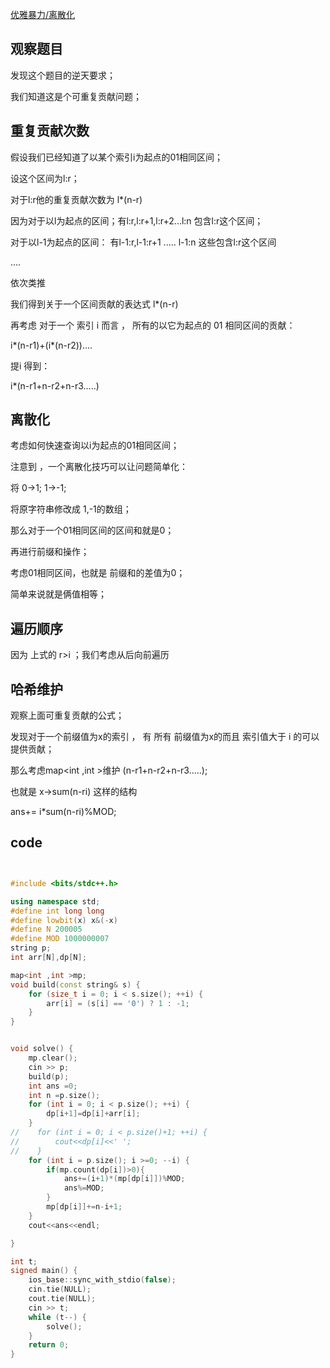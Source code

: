 [优雅暴力/离散化](https://codeforces.com/contest/1996/problem/E)

## 观察题目

发现这个题目的逆天要求；

我们知道这是个可重复贡献问题；

## 重复贡献次数

假设我们已经知道了以某个索引i为起点的01相同区间；

设这个区间为l:r；

对于l:r他的重复贡献次数为 l*(n-r)

因为对于以l为起点的区间；有l:r,l:r+1,l:r+2...l:n 包含l:r这个区间；

对于以l-1为起点的区间： 有l-1:r,l-1:r+1 ..... l-1:n 这些包含l:r这个区间

....

依次类推

我们得到关于一个区间贡献的表达式 l*(n-r)

再考虑 对于一个 索引 i 而言 ， 所有的以它为起点的 01 相同区间的贡献：

i*(n-r1)+(i*(n-r2))....

提i 得到：

i*(n-r1+n-r2+n-r3.....)

## 离散化

考虑如何快速查询以i为起点的01相同区间；

注意到 ，一个离散化技巧可以让问题简单化：

将 0->1; 1->-1;

将原字符串修改成 1,-1的数组；

那么对于一个01相同区间的区间和就是0；

再进行前缀和操作；

考虑01相同区间，也就是 前缀和的差值为0；

简单来说就是俩值相等；

## 遍历顺序

因为 上式的 r>i ；我们考虑从后向前遍历

## 哈希维护

观察上面可重复贡献的公式；

发现对于一个前缀值为x的索引 ， 有 所有 前缀值为x的而且 索引值大于 i 的可以提供贡献；

那么考虑map<int ,int >维护 (n-r1+n-r2+n-r3.....);

也就是 x->sum(n-ri) 这样的结构

ans+= i*sum(n-ri)%MOD;

## code

```cpp


#include <bits/stdc++.h>

using namespace std;
#define int long long
#define lowbit(x) x&(-x)
#define N 200005
#define MOD 1000000007
string p;
int arr[N],dp[N];

map<int ,int >mp;
void build(const string& s) {
    for (size_t i = 0; i < s.size(); ++i) {
        arr[i] = (s[i] == '0') ? 1 : -1;
    }
}


void solve() {
    mp.clear();
    cin >> p;
    build(p);
    int ans =0;
    int n =p.size();
    for (int i = 0; i < p.size(); ++i) {
        dp[i+1]=dp[i]+arr[i];
    }
//    for (int i = 0; i < p.size()+1; ++i) {
//        cout<<dp[i]<<' ';
//    }
    for (int i = p.size(); i >=0; --i) {
        if(mp.count(dp[i])>0){
            ans+=(i+1)*(mp[dp[i]])%MOD;
            ans%=MOD;
        }
        mp[dp[i]]+=n-i+1;
    }
    cout<<ans<<endl;

}

int t;
signed main() {
    ios_base::sync_with_stdio(false);
    cin.tie(NULL);
    cout.tie(NULL);
    cin >> t;
    while (t--) {
        solve();
    }
    return 0;
}
```
